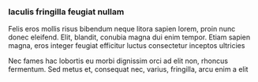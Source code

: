 ### Iaculis fringilla feugiat nullam

Felis eros mollis risus bibendum neque litora sapien lorem, proin nunc donec eleifend. Elit, blandit, conubia magna dui enim tempor. Etiam sapien magna, eros integer feugiat efficitur luctus consectetur inceptos ultricies

Nec fames hac lobortis eu morbi dignissim orci ad elit non, rhoncus fermentum. Sed metus et, consequat nec, varius, fringilla, arcu enim a elit


